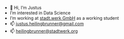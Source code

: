 - 👋 Hi, I’m Justus
- I’m interested in Data Science
- I’m working at [stadt.werk GmbH](https://stadtwerk.org/) as a working student
- 📫 justus.heilingbrunner@gmail.com
- 📫 heilingbrunner@stadtwerk.org

<!---
MrMysticus/MrMysticus is a ✨ special ✨ repository because its `README.md` (this file) appears on your GitHub profile.
You can click the Preview link to take a look at your changes.
--->
